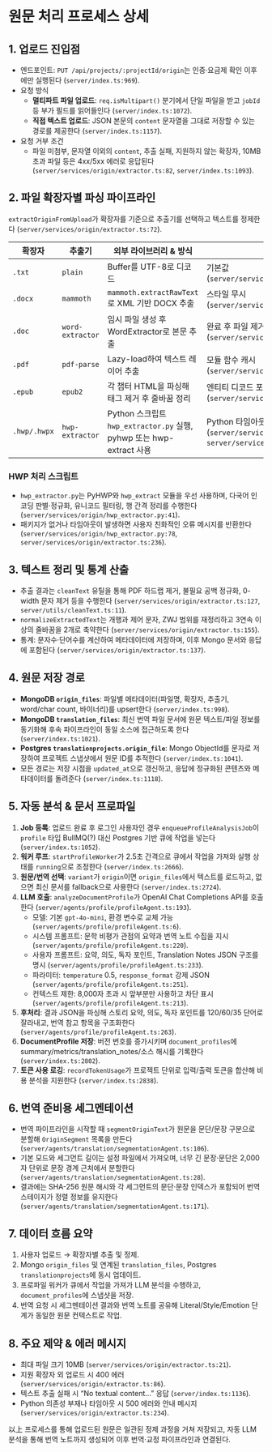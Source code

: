# 원문 처리 프로세스 상세

## 1. 업로드 진입점
- 엔드포인트: `PUT /api/projects/:projectId/origin`는 인증·요금제 확인 이후에만 실행된다 (`server/index.ts:969`).
- 요청 방식
  - **멀티파트 파일 업로드**: `req.isMultipart()` 분기에서 단일 파일을 받고 `jobId` 등 부가 필드를 읽어들인다 (`server/index.ts:1072`).
  - **직접 텍스트 업로드**: JSON 본문의 `content` 문자열을 그대로 저장할 수 있는 경로를 제공한다 (`server/index.ts:1157`).
- 요청 거부 조건
  - 파일 미첨부, 문자열 이외의 `content`, 추출 실패, 지원하지 않는 확장자, 10MB 초과 파일 등은 4xx/5xx 에러로 응답된다 (`server/services/origin/extractor.ts:82`, `server/index.ts:1093`).

## 2. 파일 확장자별 파싱 파이프라인
`extractOriginFromUpload`가 확장자를 기준으로 추출기를 선택하고 텍스트를 정제한다 (`server/services/origin/extractor.ts:72`).

| 확장자 | 추출기 | 외부 라이브러리 & 방식 | 비고 |
| --- | --- | --- | --- |
| `.txt` | `plain` | Buffer를 UTF-8로 디코드 | 기본값 (`server/services/origin/extractor.ts:95`)
| `.docx` | `mammoth` | `mammoth.extractRawText`로 XML 기반 DOCX 추출 | 스타일 무시 (`server/services/origin/extractor.ts:100`)
| `.doc` | `word-extractor` | 임시 파일 생성 후 WordExtractor로 본문 추출 | 완료 후 파일 제거 (`server/services/origin/extractor.ts:170`)
| `.pdf` | `pdf-parse` | Lazy-load하여 텍스트 레이어 추출 | 모듈 함수 캐시 (`server/services/origin/extractor.ts:181`)
| `.epub` | `epub2` | 각 챕터 HTML을 파싱해 태그 제거 후 줄바꿈 정리 | 엔티티 디코드 포함 (`server/services/origin/extractor.ts:195`)
| `.hwp/.hwpx` | `hwp-extractor` | Python 스크립트 `hwp_extractor.py` 실행, pyhwp 또는 hwp-extract 사용 | Python 타임아웃 30초 (`server/services/origin/extractor.ts:214`, `server/services/origin/hwp_extractor.py:1`)

### HWP 처리 스크립트
- `hwp_extractor.py`는 PyHWP와 `hwp_extract` 모듈을 우선 사용하며, 다국어 인코딩 판별·정규화, 유니코드 필터링, 행 간격 정리를 수행한다 (`server/services/origin/hwp_extractor.py:41`).
- 패키지가 없거나 타임아웃이 발생하면 사용자 친화적인 오류 메시지를 반환한다 (`server/services/origin/hwp_extractor.py:78`, `server/services/origin/extractor.ts:236`).

## 3. 텍스트 정리 및 통계 산출
- 추출 결과는 `cleanText` 유틸을 통해 PDF 하드랩 제거, 불필요 공백 정규화, 0-width 문자 제거 등을 수행한다 (`server/services/origin/extractor.ts:127`, `server/utils/cleanText.ts:11`).
- `normalizeExtractedText`는 개행과 제어 문자, ZWJ 범위를 재정리하고 3연속 이상의 줄바꿈을 2개로 축약한다 (`server/services/origin/extractor.ts:155`).
- 통계: 문자수·단어수를 계산하여 메타데이터에 저장하며, 이후 Mongo 문서와 응답에 포함된다 (`server/services/origin/extractor.ts:137`).

## 4. 원문 저장 경로
- **MongoDB `origin_files`**: 파일별 메타데이터(파일명, 확장자, 추출기, word/char count, 바이너리)를 upsert한다 (`server/index.ts:998`).
- **MongoDB `translation_files`**: 최신 번역 파일 문서에 원문 텍스트/파일 정보를 동기화해 후속 파이프라인이 동일 소스에 접근하도록 한다 (`server/index.ts:1021`).
- **Postgres `translationprojects.origin_file`**: Mongo ObjectId를 문자로 저장하여 프로젝트 스냅샷에서 원문 ID를 추적한다 (`server/index.ts:1041`).
- 모든 경로는 저장 시점을 `updated_at`으로 갱신하고, 응답에 정규화된 콘텐츠와 메타데이터를 돌려준다 (`server/index.ts:1118`).

## 5. 자동 분석 & 문서 프로파일
1. **Job 등록**: 업로드 완료 후 로그인 사용자인 경우 `enqueueProfileAnalysisJob`이 `profile` 타입 BullMQ(?) 대신 Postgres 기반 큐에 작업을 넣는다 (`server/index.ts:1052`).
2. **워커 루프**: `startProfileWorker`가 2.5초 간격으로 큐에서 작업을 가져와 실행 상태를 `running`으로 조정한다 (`server/index.ts:2666`).
3. **원문/번역 선택**: `variant`가 `origin`이면 `origin_files`에서 텍스트를 로드하고, 없으면 최신 문서를 fallback으로 사용한다 (`server/index.ts:2724`).
4. **LLM 호출**: `analyzeDocumentProfile`가 OpenAI Chat Completions API를 호출한다 (`server/agents/profile/profileAgent.ts:193`).
   - 모델: 기본 `gpt-4o-mini`, 환경 변수로 교체 가능 (`server/agents/profile/profileAgent.ts:6`).
   - 시스템 프롬프트: 문학 비평가 관점의 요약과 번역 노트 수집을 지시 (`server/agents/profile/profileAgent.ts:220`).
   - 사용자 프롬프트: 요약, 의도, 독자 포인트, Translation Notes JSON 구조를 명시 (`server/agents/profile/profileAgent.ts:233`).
   - 파라미터: `temperature` 0.5, `response_format` 강제 JSON (`server/agents/profile/profileAgent.ts:251`).
   - 컨텍스트 제한: 8,000자 초과 시 앞부분만 사용하고 차단 표시 (`server/agents/profile/profileAgent.ts:213`).
5. **후처리**: 결과 JSON을 파싱해 스토리 요약, 의도, 독자 포인트를 120/60/35 단어로 잘라내고, 번역 참고 항목을 구조화한다 (`server/agents/profile/profileAgent.ts:263`).
6. **DocumentProfile 저장**: 버전 번호를 증가시키며 `document_profiles`에 summary/metrics/translation_notes/소스 해시를 기록한다 (`server/index.ts:2802`).
7. **토큰 사용 로깅**: `recordTokenUsage`가 프로젝트 단위로 입력/출력 토큰을 합산해 비용 분석을 지원한다 (`server/index.ts:2838`).

## 6. 번역 준비용 세그멘테이션
- 번역 파이프라인을 시작할 때 `segmentOriginText`가 원문을 문단/문장 구분으로 분할해 `OriginSegment` 목록을 만든다 (`server/agents/translation/segmentationAgent.ts:106`).
- 기본 모드와 세그먼트 길이는 설정 파일에서 가져오며, 너무 긴 문장·문단은 2,000자 단위로 문장 경계 근처에서 분할한다 (`server/agents/translation/segmentationAgent.ts:28`).
- 결과에는 SHA-256 원문 해시와 각 세그먼트의 문단·문장 인덱스가 포함되어 번역 스테이지가 정렬 정보를 유지한다 (`server/agents/translation/segmentationAgent.ts:171`).

## 7. 데이터 흐름 요약
1. 사용자 업로드 → 확장자별 추출 및 정제.
2. Mongo `origin_files` 및 연계된 `translation_files`, Postgres `translationprojects`에 동시 업데이트.
3. 프로파일 워커가 큐에서 작업을 가져가 LLM 분석을 수행하고, `document_profiles`에 스냅샷을 저장.
4. 번역 요청 시 세그멘테이션 결과와 번역 노트를 공유해 Literal/Style/Emotion 단계가 동일한 원문 컨텍스트로 작업.

## 8. 주요 제약 & 에러 메시지
- 최대 파일 크기 10MB (`server/services/origin/extractor.ts:21`).
- 지원 확장자 외 업로드 시 400 에러 (`server/services/origin/extractor.ts:86`).
- 텍스트 추출 실패 시 “No textual content…” 응답 (`server/index.ts:1136`).
- Python 의존성 부재나 타임아웃 시 500 에러와 안내 메시지 (`server/services/origin/extractor.ts:234`).

以上 프로세스를 통해 업로드된 원문은 일관된 정제 과정을 거쳐 저장되고, 자동 LLM 분석을 통해 번역 노트까지 생성되어 이후 번역·교정 파이프라인과 연결된다.
